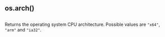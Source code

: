 ## os.arch()

## 

Returns the operating system CPU architecture. Possible values are `"x64"`,
`"arm"` and `"ia32"`.